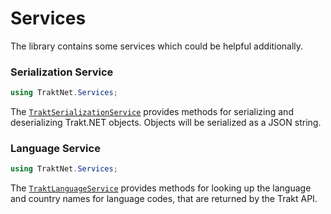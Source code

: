 # Services

The library contains some services which could be helpful additionally.

### Serialization Service

```csharp
using TraktNet.Services;
```

The [`TraktSerializationService`](xref:TraktNet.Services.TraktSerializationService) provides methods for serializing and deserializing Trakt.NET objects. Objects will be serialized as a JSON string.

### Language Service

```csharp
using TraktNet.Services;
```

The [`TraktLanguageService`](xref:TraktNet.Services.TraktLanguageService) provides methods for looking up the language and country names for language codes, that are returned by the Trakt API.
